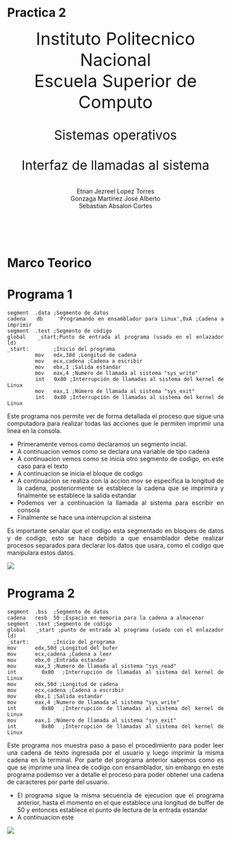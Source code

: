 <style>
    .left{text-align: left;}
    .right{text-align: right;}
    .center{text-align: center;}
    .just{text-align: justify;}
    .title{font-size: 40px;}
    .subtitle{font-size: 30px;}
</style>

# Practica 2

<div class="center title">
Instituto Politecnico Nacional
<br>
Escuela Superior de Computo
</div>
<br><br>
<div class="center subtitle">
Sistemas operativos
</div>
<br><br>
<div class="center subtitle">
Interfaz de llamadas al sistema
</div>
<br><br>
<div class="center">
Etnan Jezreel Lopez Torres <br>
Gonzaga Martínez José Alberto <br>
Sebastian Absalon Cortes<br>
</div>

<div class="just">
<br><br><br><br>

# Marco Teorico

# Programa 1

```assembly
segment  .data ;Segmento de datos
cadena   db    'Programando en ensamblador para Linux',0xA ;Cadena a imprimir
segment  .text ;Segmento de código
global   _start;Punto de entrada al programa (usado en el enlazador ld)
_start:        ;Inicio del programa
         mov   edx,38d ;Longitud de cadena
         mov   ecx,cadena ;Cadena a escribir
         mov   ebx,1 ;Salida estandar
         mov   eax,4 ;Numero de llamada al sistema "sys_write"
         int   0x80 ;Interrupción de llamadas al sistema del kernel de Linux
         mov   eax,1 ;Número de llamada al sistema "sys_exit"
         int   0x80 ;Interrupción de llamadas al sistema del kernel de Linux
```

Este programa nos permite ver de forma detallada el proceso que sigue una computadora para realizar todas las acciones que le permiten imprimir una linea en la consola.

- Primeramente vemos como declaramos un segmento incial.
- A continuacion vemos como se declara una variable de tipo cadena
- A continuacion vemos como se inicia otro segmento de codigo, en este caso para el texto
- A continuacion se inicia el bloque de codigo
- A continuacion se realiza con la accion mov se especifica la longitud de la cadena, posteriormente se establece la cadena que se imprimira y finalmente se establece la salida estandar
- Podemos ver a continuacion la llamada al sistema para escribir en consola
- Finalmente se hace una interrupcion al sistema

Es importante senalar que el codigo esta segmentado en bloques de datos y de codigo, esto se hace debido a que ensamblador debe realizar procesos separados para declarar los datos que usara, como el codigo que manipulara estos datos.

![](https://lh3.googleusercontent.com/fife/AK0iWDzKzSEHANQanoRClWSdcOWpIQwzo_XokYaX85kC9dNCu-VqW14zj1DfnNH7PU7K4xuLcKU3IXA6nCMaLX1vtG0Fb7J8dcN_xn0EUz-v9Qaj6bUF4VZogCh0vDckruSPT78HOYRfiIBwxC56dIROOKLk29EH8uNnERUeiwvh3WFolyu2iWziGCv-8XOxpTnI8RtexBGMAZHf7XGK-1CyT0zzJvS1kkhS_mFhtag_lwjus_1r_Z9I3AJHzPyRXQtyZpnn6XM0lILTg89acpgn06tYIZ60199hd-UAr1i48FIbZtoGI4Dgk0y65obW3zAjJ_fTFTuOxyLrDNboPq_ptCg48TZp-0LyU_BpOBgx1OLFF7XNGIYiBlz3uHzTOSuL6j9ViakNh0tYXmG_d3aWpJddkVdpR_j-t05SHCHAvlZynjJmbnENSpUvcO-ywFa90O4I4pIMDk1MCLri2fFr6MhbqLVqRw7Z9RmO6IGx-uSr0kozatePlUtUxn2wMZOg1Lc5jrJ1QEOVOxYJb9p6UVwJBDPZYqum9EVfa_M3BVGBHgZEAMdFUNjsqTVLhL609AZcTW4B5zSi_F7nL86kLY3NlbD83iUGeJ5vztePf7fQdpgXPKzbs-zJWQegGNdXs5tuo_-HbeEftvNOHPAlnscsoY4V-Wzj0jvZkNyKT_CUcUJOI3L4hgQS0ZFcBs5QF3pht8uR5hZm1NOGdUZ7QxZZeDz6C6oNjxvmAj14N-6NwZnatFImIbFCkey5BLFpfoKMwGkGGO3FD7UREFGz_gE6uV00Lk-ruomjh0QDP-QeG0MImiQ43Wl5G86btcFiOqNWMdPEbWADi9aTIEGFwec6dbonrOsbBfdFdFkKUvXUHRaRqgL-Fh3s0t6tHOrodrE2wSZXKLoSSOJbCoKu3Iyx4sxaVb2LgCA-V8f3Ja5CsiV56F8LH3ThVxK2YrcdB4e7dIyLFFqxSyC0MevtZWhc2e6kRghsx99cHdB80ahgnRbaNlovFo7CNHCtLMqCe2XVayN3zU_onVRKZ1pxkpfE49h7jshYMuKjgyYpjsHxWJnwS6rgrzkPNzCwjNYmI34PPUpw3ZAx2bjXKw9juCJ_DBCzAstV4SAW1sUG74DhioTytbNA3FpIoDx67kz0l6WwimnCVc6mnys-HBJsAcUOPToW1Nk19G85Pkd5hLq7MXdEiGNBes5ifmG0N6sKL3ZDZpmiOFse2xhLtdpVY_uQHqAK9j-yX_2ZrvIgdIYzmUzGWBuwYjFdqwQsivvHKu9b1w5rgjqrWwwX8WDivDAh1XhNcCQy_sFe5hiOa95tWl_rwRzPBmfoGSwJs1J1ryrNI95NFpUra2e_J5owYXGb5kd1WLkwbwM_p0q1cwvGyaqS4CKF5DvVVBxDvO_-Luz4Noiy_wCk2m5BjaaIBq6uMk9ITF0FVWAQslmFq34-ExvWSpIf6yUD0WuDOSS8q3w_oxv2eiaasMghUb9mbTC45VidskKkDEmrbxLr35BBDFqrz3FUMVD4IKxGXjX8biIAi9kiJZo=w1365-h654)

# Programa 2
```assembly
segment  .bss  ;Segmento de datos
cadena   resb  50 ;Espacio en memoria para la cadena a almacenar
segment  .text ;Segmento de código
global   _start ;punto de entrada al programa (usado con el enlazador ld)
_start:        ;Inicio del programa
mov      edx,50d ;Longitud del bufer
mov      ecx,cadena ;Cadena a leer
mov      ebx,0 ;Entrada estandar
mov      eax,3 ;Numero de llamada al sistema "sys_read"
int      0x80  ;Interrupción de llamadas al sistema del kernel de Linux
mov      edx,50d ;Longitud de cadena
mov      ecx,cadena ;Cadena a escribir
mov      ebx,1 ;Salida estandar
mov      eax,4 ;Numero de llamada al sistema "sys_write"
int      0x80  ;Interrupción de llamadas al sistema del kernel de Linux
mov      eax,1 ;Número de llamada al sistema "sys_exit"
int      0x80  ;Interrupción de llamadas al sistema del kernel de Linux
```
Este programa nos muestra paso a paso el procedimiento para poder leer una cadena de texto ingresada por el usuario y luego imprimir la misma cadena en la terminal. Por parte del programa anterior sabemos como es que se imprime una linea de codigo con ensamblador, sin embargo en este programa podemso ver a detalle el proceso para poder obtener una cadena de caracteres por parte del usuario.

- El programa sigue la misma secuencia de ejecucion que el programa anterior, hasta el momento en el que establece una longitud de buffer de 50 y entonces establece el punto de lectura de la entrada estandar
- A continuacion este 

![](https://lh3.googleusercontent.com/fife/AK0iWDzhslUyjCgJBORa2MOaB2CtMrMbqWfiyKYFKoUN6T_YQLdknsp89L0vgfCtE-1by-Ti0blIuBCG6kuBbG7F0oqm92QbA-C00Vkxs2Vzh75AAqMOuZ9Or1vprdMwENKb87AXqd30u9A9Z0bt9-HWH1h0oRTs_u8ow-DzLJ2LdM4UX-CbJlG7i5eMQLmjyuGX0UjugPsx3aB-KeFylDaVQvdHXHjXsw4yXY3q0V8LsMbEj2bfXe03hkIyB7zpKxOdr9eq_O0imxq-zlnV3tsF_2zjIsV_zfAbE6m29xisWIYcTedT8QRuz8EiHBZPI7UGB_c3NXDZ4vVMaV3dpKkLZ8uetgaWZN0CTxplLXB_fXxc1y5KSJa433HyT9oi43iWCdWKI5aUoiKCp59Egelt5hown7CFnDwhhwIs_aushNKI8TOjuXygIBUhIcQlNJ6_51TeAMfO-i7c1ITU-saxc0slkUxEqKtpivKrCsyn4aRJ6p7bJaKFqZuh_fGg7JtJcCtROWsYDUGPoK_2MqR8V-ivFeRg-WJveRQr39kSirfcdgFN729F0BgDpUCMb8b3orjkDEaUttz-JXtUVvfuGJTa7zweSN2f5XIa6zNFdJMcC9Bt8byJGHkYPRafquit-EFoPDE1bkJ9kZ8LEjZFfZ16n5P_gftEpIW2rbHA_Pr94BjxQuio1dk_CXkmb7Qx1vvaB7kjqluNcqVWELJIzSCEADmN-HvE66Hi99GnICR-1dG6sbn_NVYXWoIgsAbRn1aw-CHeZkju4NWw6DBQbROG5ids1mrbHx6VkYZq0AtiyfWzeNrlnxuZ5HRKwu1PoAE1vL_3xZOjx_F0dXDd6jc4VaSSeGAJiSQYpv5j8EeRaPTnVsfbmYcwAhzfFhC0sLd4PE0FaOExIrwjDAn9znnsz8WmL-stY2sK_YicyHJvZf-QePdG38hno3AnDSDkOYyAV_75e1cNGrkAYIjTQKYhgDVjmVDREe22EVlYoU5C2hXimHFhe5Nkm2UA8yBoAJU6LV3puAfy3MwiEHFnzHu3r4UpDbJsj_MN38TGkcIT_EXiQ_rJiUTanB0n7HP6khMeJrQdO3b1ZtUKYn8QWBX6fVkYvJ9MTsMK3SnYNJaL8kUxklRbM7ZownBd2oG6ieVAk_L1xWLj9vOGBYpttTtSnd_P4vQaald5lmzbqzOACvXHev_iPqcLn8URYXx9GK387c9xMzfXePHkHwlV45Kok2uVZeoKDfXhe0LPueDc7x6FFjpaq8yAVlNuM7_oys97jDlD7j8nmyg5pgAzS54zapkY7wMCQ0ewcHyyzA2nOV1srmc6K30Z9S46G57a5q0HBkRc5wEkbhoi273w6MonZP8GaiHSX0SttT5OWKhOzM5FVYFpwcEes1XMsWDwtdP1jTvBA0GrWhrCCRcs5pXY1oeT8RAGkhdLqcVwnL0pTv991-6hROf8rZFEemJD7HcecgvVOFgIU5AsMGCbIccdIU50yU6FkN52xOlLtBUQRXeyYJMNREl4d2sZF-ISvYMEg_pGVoA=w810-h654)